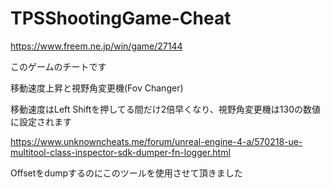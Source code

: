 # TPSShootingGame-Cheat
https://www.freem.ne.jp/win/game/27144

このゲームのチートです

移動速度上昇と視野角変更機(Fov Changer)

移動速度はLeft Shiftを押してる間だけ2倍早くなり、視野角変更機は130の数値に設定されます

https://www.unknowncheats.me/forum/unreal-engine-4-a/570218-ue-multitool-class-inspector-sdk-dumper-fn-logger.html

Offsetをdumpするのにこのツールを使用させて頂きました
